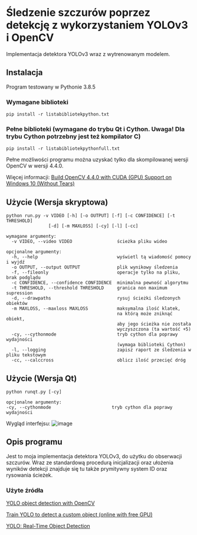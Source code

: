 # Śledzenie szczurów poprzez detekcję z wykorzystaniem YOLOv3 i OpenCV
Implementacja detektora YOLOv3 wraz z wytrenowanym modelem.

## Instalacja

Program testowany w Pythonie 3.8.5

### Wymagane biblioteki
```Linux
pip install -r listabibliotekpython.txt
```

### Pełne biblioteki (wymagane do trybu Qt i Cython. Uwaga! Dla trybu Cython potrzebny jest też kompilator C)
```Linux
pip install -r listabibliotekpythonfull.txt
```
Pełne możliwości programu można uzyskać tylko dla skompilowanej wersji OpenCV w wersji 4.4.0.

Więcej informacji: [Build OpenCV 4.4.0 with CUDA (GPU) Support on Windows 10 (Without Tears)](https://haroonshakeel.medium.com/build-opencv-4-4-0-with-cuda-gpu-support-on-windows-10-without-tears-aa85d470bcd0)

## Użycie (Wersja skryptowa)
```Linux
python run.py -v VIDEO [-h] [-o OUTPUT] [-f] [-c CONFIDENCE] [-t THRESHOLD] 
                [-d] [-m MAXLOSS] [-cy] [-l] [-cc]

wymagane argumenty:
  -v VIDEO, --video VIDEO                 ścieżka pliku wideo

opcjonalne argumenty:
  -h, --help                              wyświetl tą wiadomość pomocy i wyjdź
  -o OUTPUT, --output OUTPUT              plik wynikowy śledzenia
  -f, --fileonly                          operacje tylko na pliku, brak podglądu
  -c CONFIDENCE, --confidence CONFIDENCE  minimalna pewność algorytmu
  -t THRESHOLD, --threshold THRESHOLD     granica non maximum supression
  -d, --drawpaths                         rysuj ścieżki śledzonych obiektów
  -m MAXLOSS, --maxloss MAXLOSS           maksymalna ilość klatek, 
                                          na którą może zniknąć obiekt,
                                          aby jego ścieżka nie została
                                          wyczyszczona (ta wartość +5)
  -cy, --cythonmode                       tryb cython dla poprawy wydajności 
                                          (wymaga biblioteki Cython)
  -l, --logging                           zapisz raport ze śledzenia w pliku tekstowym
  -cc, --calccross                        oblicz ilość przecięć dróg
  ```
  ## Użycie (Wersja Qt)
  ```Linux
  python runqt.py [-cy]
  
  opcjonalne argumenty:
  -cy, --cythonmode                       tryb cython dla poprawy wydajności 
  ```
  Wygląd interfejsu:
  ![image](https://user-images.githubusercontent.com/83218453/116832814-9e1c8980-abb6-11eb-8b0b-4c18379ffef2.png)

  
  
  ## Opis programu
  Jest to moja implementacja detektora YOLOv3, do użytku do obserwacji szczurów. Wraz ze standardową procedurą inicjalizacji oraz ułożenia wyników detekcji znajduje się tu także prymitywny system ID oraz rysowania ścieżek.
  
  ### Użyte źródła
  [YOLO object detection with OpenCV](https://www.pyimagesearch.com/2018/11/12/yolo-object-detection-with-opencv/)
  
  [Train YOLO to detect a custom object (online with free GPU)](https://pysource.com/2020/04/02/train-yolo-to-detect-a-custom-object-online-with-free-gpu/)
  
  [YOLO: Real-Time Object Detection](https://pjreddie.com/darknet/yolo/)
